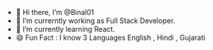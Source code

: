 - 👋 Hi there, I’m @Binal01 
- 👀 I’m currerntly working as Full Stack Developer.
- 🌱 I’m currently learning React.
- 😄 Fun Fact : I know 3 Languages English , Hindi , Gujarati


